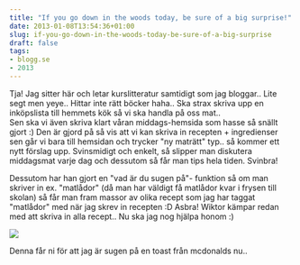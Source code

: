 ```yaml
---
title: "If you go down in the woods today, be sure of a big surprise!"
date: 2013-01-08T13:54:36+01:00
slug: if-you-go-down-in-the-woods-today-be-sure-of-a-big-surprise
draft: false
tags:
- blogg.se
- 2013
---
```

Tja! Jag sitter här och letar kurslitteratur samtidigt som jag bloggar.. Lite segt men yeye.. Hittar inte rätt böcker haha.. Ska strax skriva upp en inköpslista till hemmets kök så vi ska handla på oss mat..  
Sen ska vi även skriva klart våran middags-hemsida som hasse så snällt gjort :) Den är gjord på så vis att vi kan skriva in recepten + ingredienser sen går vi bara till hemsidan och trycker "ny maträtt" typ.. så kommer ett nytt förslag upp. Svinsmidigt och enkelt, så slipper man diskutera middagsmat varje dag och dessutom så får man tips hela tiden. Svinbra!  
  
  
Dessutom har han gjort en "vad är du sugen på"- funktion så om man skriver in ex. "matlådor" (då man har väldigt få matlådor kvar i frysen till skolan) så får man fram massor av olika recept som jag har taggat "matlådor" med när jag skrev in recepten :D Asbra! Wiktor kämpar redan med att skriva in alla recept.. Nu ska jag nog hjälpa honom :)  
  

![](/assets/images/blogg.se/mctoast_06_dp_skugga_50ec1707ddf2b3432561fb86.jpg)

Denna får ni för att jag är sugen på en toast från mcdonalds nu..